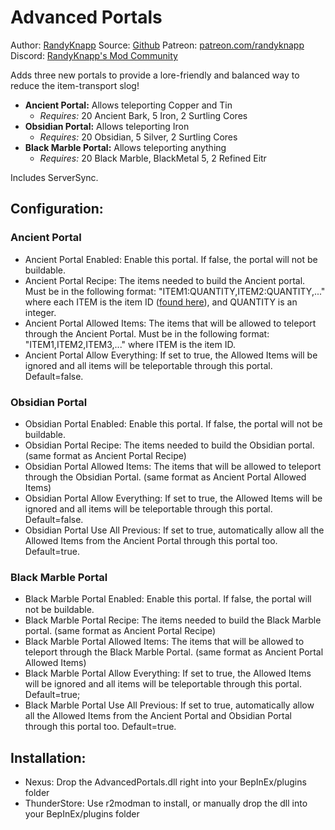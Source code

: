 # Advanced Portals

Author: [RandyKnapp](https://discord.gg/ZNhYeavv3C)
Source: [Github](https://github.com/RandyKnapp/ValheimMods/tree/main/AdvancedPortals/)
Patreon: [patreon.com/randyknapp](https://www.patreon.com/randyknapp)
Discord: [RandyKnapp's Mod Community](https://discord.gg/ZNhYeavv3C)

Adds three new portals to provide a lore-friendly and balanced way to reduce the item-transport slog!

  * **Ancient Portal:** Allows teleporting Copper and Tin
    * *Requires:* 20 Ancient Bark, 5 Iron, 2 Surtling Cores
  * **Obsidian Portal:** Allows teleporting Iron
    * *Requires:* 20 Obsidian, 5 Silver, 2 Surtling Cores
  * **Black Marble Portal:** Allows teleporting anything
    * *Requires:* 20 Black Marble, BlackMetal 5, 2 Refined Eitr

Includes ServerSync.

## Configuration:

### Ancient Portal

  * Ancient Portal Enabled: Enable this portal. If false, the portal will not be buildable.
  * Ancient Portal Recipe: The items needed to build the Ancient portal. Must be in the following format: "ITEM1:QUANTITY,ITEM2:QUANTITY,..." where each ITEM is the item ID ([found here](https://valheim-modding.github.io/Jotunn/data/objects/item-list.html)), and QUANTITY is an integer.
  * Ancient Portal Allowed Items: The items that will be allowed to teleport through the Ancient Portal. Must be in the following format: "ITEM1,ITEM2,ITEM3,..." where ITEM is the item ID.
  * Ancient Portal Allow Everything: If set to true, the Allowed Items will be ignored and all items will be teleportable through this portal. Default=false.

### Obsidian Portal

  * Obsidian Portal Enabled: Enable this portal. If false, the portal will not be buildable.
  * Obsidian Portal Recipe: The items needed to build the Obsidian portal. (same format as Ancient Portal Recipe)
  * Obsidian Portal Allowed Items: The items that will be allowed to teleport through the Obsidian Portal. (same format as Ancient Portal Allowed Items)
  * Obsidian Portal Allow Everything: If set to true, the Allowed Items will be ignored and all items will be teleportable through this portal. Default=false.
  * Obsidian Portal Use All Previous: If set to true, automatically allow all the Allowed Items from the Ancient Portal through this portal too. Default=true.

### Black Marble Portal

  * Black Marble Portal Enabled: Enable this portal. If false, the portal will not be buildable.
  * Black Marble Portal Recipe: The items needed to build the Black Marble portal. (same format as Ancient Portal Recipe)
  * Black Marble Portal Allowed Items: The items that will be allowed to teleport through the Black Marble Portal. (same format as Ancient Portal Allowed Items)
  * Black Marble Portal Allow Everything: If set to true, the Allowed Items will be ignored and all items will be teleportable through this portal. Default=true;
  * Black Marble Portal Use All Previous: If set to true, automatically allow all the Allowed Items from the Ancient Portal and Obsidian Portal through this portal too. Default=true.

## Installation:
  * Nexus: Drop the AdvancedPortals.dll right into your BepInEx/plugins folder
  * ThunderStore: Use r2modman to install, or manually drop the dll into your BepInEx/plugins folder